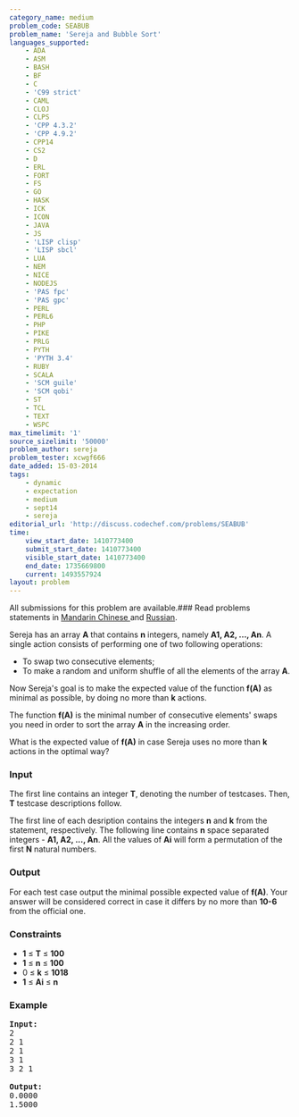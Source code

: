 ```yaml
---
category_name: medium
problem_code: SEABUB
problem_name: 'Sereja and Bubble Sort'
languages_supported:
    - ADA
    - ASM
    - BASH
    - BF
    - C
    - 'C99 strict'
    - CAML
    - CLOJ
    - CLPS
    - 'CPP 4.3.2'
    - 'CPP 4.9.2'
    - CPP14
    - CS2
    - D
    - ERL
    - FORT
    - FS
    - GO
    - HASK
    - ICK
    - ICON
    - JAVA
    - JS
    - 'LISP clisp'
    - 'LISP sbcl'
    - LUA
    - NEM
    - NICE
    - NODEJS
    - 'PAS fpc'
    - 'PAS gpc'
    - PERL
    - PERL6
    - PHP
    - PIKE
    - PRLG
    - PYTH
    - 'PYTH 3.4'
    - RUBY
    - SCALA
    - 'SCM guile'
    - 'SCM qobi'
    - ST
    - TCL
    - TEXT
    - WSPC
max_timelimit: '1'
source_sizelimit: '50000'
problem_author: sereja
problem_tester: xcwgf666
date_added: 15-03-2014
tags:
    - dynamic
    - expectation
    - medium
    - sept14
    - sereja
editorial_url: 'http://discuss.codechef.com/problems/SEABUB'
time:
    view_start_date: 1410773400
    submit_start_date: 1410773400
    visible_start_date: 1410773400
    end_date: 1735669800
    current: 1493557924
layout: problem
---
```

All submissions for this problem are available.###  Read problems statements in [Mandarin Chinese ](http://www.codechef.com/download/translated/SEPT14/mandarin/SEABUB.pdf) and [Russian](http://www.codechef.com/download/translated/SEPT14/russian/SEABUB.pdf).

Sereja has an array **A** that contains **n** integers, namely **A1, A2, ..., An**. A single action consists of performing one of two following operations:

- To swap two consecutive elements;
- To make a random and uniform shuffle of all the elements of the array **A**.

Now Sereja's goal is to make the expected value of the function **f(A)** as minimal as possible, by doing no more than **k** actions.

The function **f(A)** is the minimal number of consecutive elements' swaps you need in order to sort the array **A** in the increasing order.

What is the expected value of **f(A)** in case Sereja uses no more than **k** actions in the optimal way?

### Input

The first line contains an integer **T**, denoting the number of testcases. Then, **T** testcase descriptions follow.

The first line of each desription contains the integers **n** and **k** from the statement, respectively. The following line contains **n** space separated integers - **A1, A2, ..., An**. All the values of **Ai** will form a permutation of the first **N** natural numbers.

### Output

For each test case output the minimal possible expected value of **f(A)**. Your answer will be considered correct in case it differs by no more than **10-6** from the official one.

### Constraints

- **1** ≤ **T** ≤ **100**
- **1** ≤ **n** ≤ **100**
- 0 ≤ **k** ≤ **1018**
- **1** ≤ **Ai** ≤ **n**

### Example

<pre><b>Input:</b>
2
2 1
2 1
3 1
3 2 1

<b>Output:</b>
0.0000
1.5000

</pre>